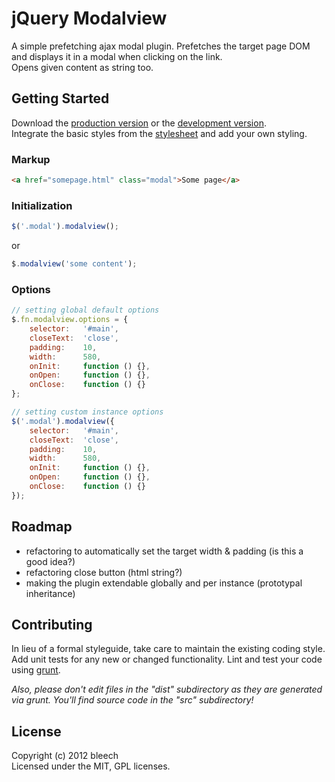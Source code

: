 # jQuery Modalview

A simple prefetching ajax modal plugin. Prefetches the target page DOM and displays it in a modal when clicking on the link.  
Opens given content as string too.

## Getting Started
Download the [production version][min] or the [development version][max].  
Integrate the basic styles from the [stylesheet][styles] and add your own styling.

[min]: https://raw.github.com/bleech/jquery.modalview/master/dist/jquery.modalview.min.js
[max]: https://raw.github.com/bleech/jquery.modalview/master/dist/jquery.modalview.js
[styles]: https://raw.github.com/bleech/jquery.modalview/master/dist/jquery.modalview.css

### Markup
```html
<a href="somepage.html" class="modal">Some page</a>
```

### Initialization
```javascript
$('.modal').modalview();
```
or
```javascript
$.modalview('some content');
```

### Options
```javascript
// setting global default options
$.fn.modalview.options = {
	selector:   '#main',
	closeText:  'close',
	padding:    10,
	width:      580,
	onInit:     function () {},
	onOpen:     function () {},
	onClose:    function () {}
};

// setting custom instance options
$('.modal').modalview({
	selector:   '#main',
	closeText:  'close',
	padding:    10,
	width:      580,
	onInit:     function () {},
	onOpen:     function () {},
	onClose:    function () {}
});
```

## Roadmap
- refactoring to automatically set the target width & padding (is this a good idea?)
- refactoring close button (html string?)
- making the plugin extendable globally and per instance (prototypal inheritance)

## Contributing
In lieu of a formal styleguide, take care to maintain the existing coding style. Add unit tests for any new or changed functionality. Lint and test your code using [grunt](https://github.com/cowboy/grunt).

_Also, please don't edit files in the "dist" subdirectory as they are generated via grunt. You'll find source code in the "src" subdirectory!_

## License
Copyright (c) 2012 bleech  
Licensed under the MIT, GPL licenses.

